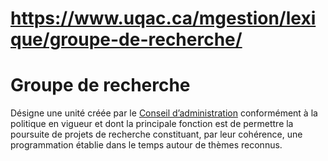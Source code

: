 # https://www.uqac.ca/mgestion/lexique/groupe-de-recherche/

# Groupe de recherche
Désigne une unité créée par le [Conseil d’administration](https://www.uqac.ca/mgestion/lexique/groupe-de-recherche/<https:/www.uqac.ca/mgestion/lexique/conseil-dadministration/>) conformément à la politique en vigueur et dont la principale fonction est de permettre la poursuite de projets de recherche constituant, par leur cohérence, une programmation établie dans le temps autour de thèmes reconnus.
